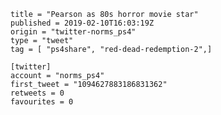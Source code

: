 ```
title = "Pearson as 80s horror movie star"
published = 2019-02-10T16:03:19Z
origin = "twitter-norms_ps4"
type = "tweet"
tag = [ "ps4share", "red-dead-redemption-2",]

[twitter]
account = "norms_ps4"
first_tweet = "1094627883186831362"
retweets = 0
favourites = 0
```

<p class='image'><img src='https://mnf.m17s.net/2019/02/10/DzDmQd1XcAAtwkt.jpg' alt=''></p>


